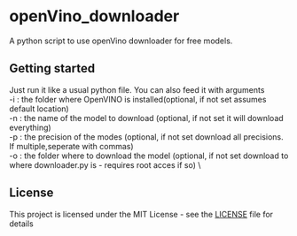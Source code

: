 # openVino_downloader
A python script to use openVino downloader for free models.

## Getting started
Just run it like a usual python file. You can also feed it with arguments \
-i : the folder where OpenVINO is installed(optional, if not set assumes default location) \
-n : the name of the model to download (optional, if not set it will download everything) \
-p : the precision of the modes (optional, if not set download all precisions. If multiple,seperate with commas) \
-o : the folder where to download the model (optional, if not set download to where downloader.py is - requires root acces if so) \

## License

This project is licensed under the MIT License - see the [LICENSE](LICENSE) file for details
